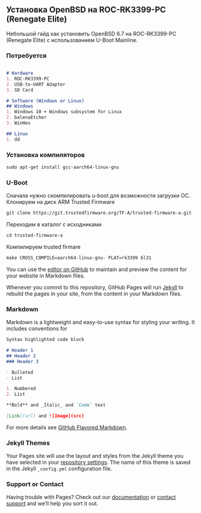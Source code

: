 ## Установка OpenBSD на ROC-RK3399-PC (Renegate Elite)

Небольшой гайд как установить OpenBSD 6.7 на ROC-RK3399-PC (Renegate Elite) с использованием U-Boot Mainline.

### Потребуется

```markdown

# Hardware
1. ROC-RK3399-PC
2. USB-to-UART Adapter
3. SD Card

# Software (Windows or Linux)
## Windows 
1. Windows 10 + Windows subsystem for Linux
2. balenaEtcher
3. WinHex

## Linux
1. dd
```

### Установка компиляторов
```markdown
sudo apt-get install gcc-aarch64-linux-gnu
```

### U-Boot
Сначала нужно скомпилировать u-boot для возможности загрузки ОС.
Клонируем на диск ARM Trusted Firmware 
```markdown
git clone https://git.trustedfirmware.org/TF-A/trusted-firmware-a.git
```
Переходим в каталог с исходниками
```markdown
cd trusted-firmware-a
```
Компилируем trusted firmare
```markdown
make CROSS_COMPILE=aarch64-linux-gnu- PLAT=rk3399 bl31
```

You can use the [editor on GitHub](https://github.com/ndhwyd/ndhwyd.github.io/edit/master/index.md) to maintain and preview the content for your website in Markdown files.

Whenever you commit to this repository, GitHub Pages will run [Jekyll](https://jekyllrb.com/) to rebuild the pages in your site, from the content in your Markdown files.

### Markdown

Markdown is a lightweight and easy-to-use syntax for styling your writing. It includes conventions for

```markdown
Syntax highlighted code block

# Header 1
## Header 2
### Header 3

- Bulleted
- List

1. Numbered
2. List

**Bold** and _Italic_ and `Code` text

[Link](url) and ![Image](src)
```

For more details see [GitHub Flavored Markdown](https://guides.github.com/features/mastering-markdown/).

### Jekyll Themes

Your Pages site will use the layout and styles from the Jekyll theme you have selected in your [repository settings](https://github.com/ndhwyd/ndhwyd.github.io/settings). The name of this theme is saved in the Jekyll `_config.yml` configuration file.

### Support or Contact

Having trouble with Pages? Check out our [documentation](https://docs.github.com/categories/github-pages-basics/) or [contact support](https://github.com/contact) and we’ll help you sort it out.

